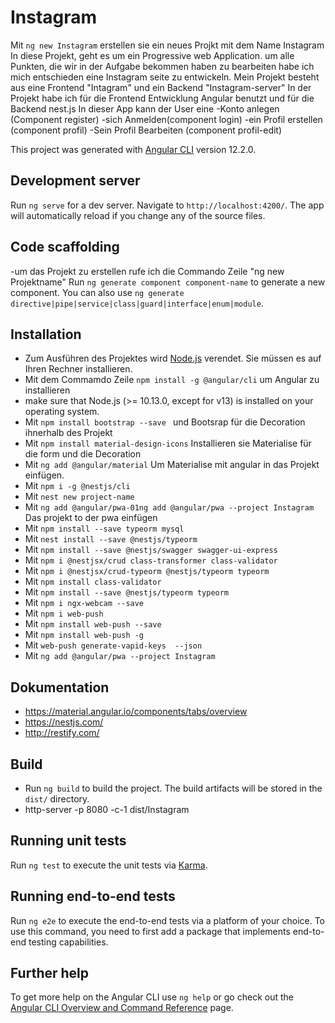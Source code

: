 # Instagram

Mit `ng new Instagram` erstellen sie ein neues Projkt mit dem Name Instagram
In diese Projekt, geht es um ein Progressive web Application.
um alle Punkten, die wir in der Aufgabe bekommen haben zu bearbeiten habe ich mich entschieden eine Instagram seite zu entwickeln.
Mein Projekt besteht aus eine Frontend "Intagram" und ein Backend "Instagram-server"
In der Projekt habe ich für die Frontend Entwicklung Angular benutzt und für die Backend nest.js
In dieser App kann der User eine 
    -Konto anlegen (Component register)
    -sich Anmelden(component login)
    -ein Profil erstellen (component profil)
    -Sein Profil Bearbeiten (component profil-edit)


This project was generated with [Angular CLI](https://github.com/angular/angular-cli) version 12.2.0.

## Development server


Run `ng serve` for a dev server. Navigate to `http://localhost:4200/`. The app will automatically reload if you change any of the source files.

## Code scaffolding
-um das Projekt zu erstellen rufe ich die Commando Zeile "ng new Projektname"
Run `ng generate component component-name` to generate a new component. You can also use `ng generate directive|pipe|service|class|guard|interface|enum|module`.

## Installation

-  Zum Ausführen des Projektes wird [Node.js](https://nodejs.org) verendet. Sie müssen es auf Ihren Rechner installieren. 
- Mit dem Commamdo Zeile `npm install -g @angular/cli` um Angular zu installieren 
-  make sure that Node.js (>= 10.13.0, except for v13) is installed on your operating system.
- Mit `npm install bootstrap --save ` und Bootsrap für die Decoration ihnerhalb des Projekt
- Mit `npm install material-design-icons` Installieren sie Materialise für die form und die Decoration
- Mit `ng add @angular/material` Um Materialise mit angular in das Projekt einfügen.
- Mit `npm i -g @nestjs/cli` 
- Mit `nest new project-name`
- Mit `ng add @angular/pwa-01ng add @angular/pwa --project Instagram` Das projekt to der pwa einfügen
- Mit `npm install --save typeorm mysql`
- Mit `nest install --save @nestjs/typeorm`
- Mit `npm install --save @nestjs/swagger swagger-ui-express`
- Mit `npm i @nestjsx/crud class-transformer class-validator`
- Mit `npm i @nestjsx/crud-typeorm @nestjs/typeorm typeorm `
- Mit `npm install class-validator `
- Mit `npm install --save @nestjs/typeorm typeorm `
- Mit `npm i ngx-webcam --save `
- Mit `npm i web-push `
- Mit `npm install web-push --save`
- Mit `npm install web-push -g `
- Mit `web-push generate-vapid-keys  --json `
- Mit `ng add @angular/pwa --project Instagram `

## Dokumentation

- https://material.angular.io/components/tabs/overview
- https://nestjs.com/
- http://restify.com/

## Build

- Run `ng build` to build the project. The build artifacts will be stored in the `dist/` directory.
- http-server -p 8080 -c-1 dist/Instagram
## Running unit tests

Run `ng test` to execute the unit tests via [Karma](https://karma-runner.github.io).

## Running end-to-end tests

Run `ng e2e` to execute the end-to-end tests via a platform of your choice. To use this command, you need to first add a package that implements end-to-end testing capabilities.

## Further help

To get more help on the Angular CLI use `ng help` or go check out the [Angular CLI Overview and Command Reference](https://angular.io/cli) page.
